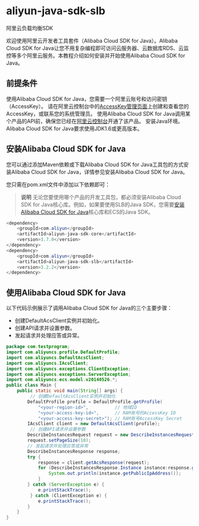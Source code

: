 # aliyun-java-sdk-slb
阿里云负载均衡SDK

欢迎使用阿里云开发者工具套件（Alibaba Cloud SDK for Java）。Alibaba Cloud SDK for Java让您不用复杂编程即可访问云服务器、云数据库RDS、云监控等多个阿里云服务。本教程介绍如何安装并开始使用Alibaba Cloud SDK for Java。

## 前提条件
使用Alibaba Cloud SDK for Java，您需要一个阿里云账号和访问密钥（AccessKey）。 请在阿里云控制台中的[AccessKey管理页面](https://usercenter.console.aliyun.com/?spm=a2c4g.11186623.2.14.32f72c44JN1mCw#/manage/ak)上创建和查看您的AccessKey，或联系您的系统管理员。
使用Alibaba Cloud SDK for Java调用某个产品的API前，确保您已经在[阿里云控制台](https://home.console.aliyun.com/?spm=a2c4g.11186623.2.15.32f72c44JN1mCw)开通了该产品。
安装Java环境。Alibaba Cloud SDK for Java要求使用JDK1.6或更高版本。

## 安装Alibaba Cloud SDK for Java
您可以通过添加Maven依赖或下载Alibaba Cloud SDK for Java工具包的方式安装Alibaba Cloud SDK for Java，详情参见安装Alibaba Cloud SDK for Java。

您只需在pom.xml文件中添加以下依赖即可：

> **说明** 无论您要使用哪个产品的开发工具包，都必须安装Alibaba Cloud SDK for Java核心库。例如，如果要使用SLB的Java SDK，您需要[安装Alibaba Cloud SDK for Java](https://help.aliyun.com/document_detail/52740.html?spm=a2c4g.11186623.2.16.32f72c44JN1mCw#concept-mkk-vpj-zdb)核心库和ECS的Java SDK。

```java
<dependency>
    <groupId>com.aliyun</groupId>
    <artifactId>aliyun-java-sdk-core</artifactId>
    <version>3.7.0</version>
</dependency>
<dependency>
    <groupId>com.aliyun</groupId>
    <artifactId>aliyun-java-sdk-slb</artifactId>
    <version>3.2.2</version>
</dependency>
```

## 使用Alibaba Cloud SDK for Java
以下代码示例展示了调用Alibaba Cloud SDK for Java的三个主要步骤：

- 创建DefaultAcsClient实例并初始化。
- 创建API请求并设置参数。
- 发起请求并处理应答或异常。

```java
package com.testprogram;
import com.aliyuncs.profile.DefaultProfile;
import com.aliyuncs.DefaultAcsClient;
import com.aliyuncs.IAcsClient;
import com.aliyuncs.exceptions.ClientException;
import com.aliyuncs.exceptions.ServerException;
import com.aliyuncs.ecs.model.v20140526.*;
public class Main {
    public static void main(String[] args) {
         // 创建DefaultAcsClient实例并初始化
        DefaultProfile profile = DefaultProfile.getProfile(
            "<your-region-id>",          // 地域ID
            "<your-access-key-id>",      // RAM账号的AccessKey ID
            "<your-access-key-secret>"); // RAM账号AccessKey Secret
        IAcsClient client = new DefaultAcsClient(profile);
         // 创建API请求并设置参数
        DescribeInstancesRequest request = new DescribeInstancesRequest();
        request.setPageSize(10);
        // 发起请求并处理应答或异常
        DescribeInstancesResponse response;
        try {
            response = client.getAcsResponse(request);
            for (DescribeInstancesResponse.Instance instance:response.getInstances()) {
                System.out.println(instance.getPublicIpAddress());
            }
        } catch (ServerException e) {
            e.printStackTrace();
         } catch (ClientException e) {
            e.printStackTrace();
        }
    }
}
```
